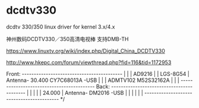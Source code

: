 # dcdtv330
dcdtv 330/350 linux driver for kernel 3.x/4.x

神州数码DCDTV330／350高清电视棒 支持DMB-TH

https://www.linuxtv.org/wiki/index.php/Digital_China_DCDTV330

http://www.hkepc.com/forum/viewthread.php?fid=116&tid=1172953

Front:
        ------------------------------------------
       |                                          |
       |     AD9216 |
       |                LGS-8G54 |
Antenna- 30.400 CY7C68013A -USB
       |                                          |
       |    ADMTV102 M52S32162A |
       |                                          |
	    ------------------------------------------ Back:
        ------------------------------------------
       |                                          |
       |                                          |
       |                                24.000 |
Antenna- DM2016 -USB
       |                                          |
       |                                          |
       |                                          |
	    ------------------------------------------
 */
